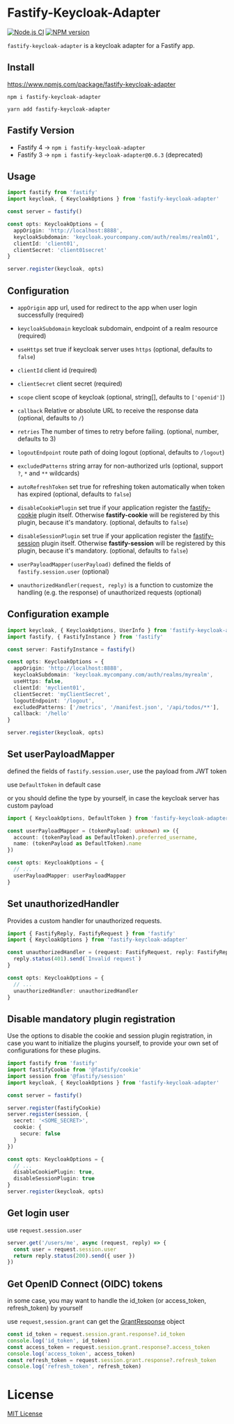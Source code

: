 # Fastify-Keycloak-Adapter

[![Node.js CI](https://github.com/yubinTW/fastify-keycloak-adapter/actions/workflows/node.js.yml/badge.svg)](https://github.com/yubinTW/fastify-keycloak-adapter/actions/workflows/node.js.yml)
[![NPM version](https://img.shields.io/npm/v/fastify-keycloak-adapter.svg?style=flat)](https://www.npmjs.com/package/fastify-keycloak-adapter)

`fastify-keycloak-adapter` is a keycloak adapter for a Fastify app.

## Install

https://www.npmjs.com/package/fastify-keycloak-adapter

```
npm i fastify-keycloak-adapter
```

```
yarn add fastify-keycloak-adapter
```

## Fastify Version

- Fastify 4 -> `npm i fastify-keycloak-adapter`
- Fastify 3 -> `npm i fastify-keycloak-adapter@0.6.3` (deprecated)

## Usage

```typescript
import fastify from 'fastify'
import keycloak, { KeycloakOptions } from 'fastify-keycloak-adapter'

const server = fastify()

const opts: KeycloakOptions = {
  appOrigin: 'http://localhost:8888',
  keycloakSubdomain: 'keycloak.yourcompany.com/auth/realms/realm01',
  clientId: 'client01',
  clientSecret: 'client01secret'
}

server.register(keycloak, opts)
```

## Configuration

- `appOrigin` app url, used for redirect to the app when user login successfully (required)

- `keycloakSubdomain` keycloak subdomain, endpoint of a realm resource (required)

- `useHttps` set true if keycloak server uses `https` (optional, defaults to `false`)

- `clientId` client id (required)

- `clientSecret` client secret (required)

- `scope` client scope of keycloak (optional, string[], defaults to `['openid']`)

- `callback` Relative or absolute URL to receive the response data (optional, defaults to `/`)

- `retries` The number of times to retry before failing. (optional, number, defaults to 3)

- `logoutEndpoint` route path of doing logout (optional, defaults to `/logout`)

- `excludedPatterns` string array for non-authorized urls (optional, support `?`, `*` and `**` wildcards)

- `autoRefreshToken` set true for refreshing token automatically when token has expired (optional, defaults to `false`)

- `disableCookiePlugin` set true if your application register the [fastify-cookie](https://github.com/fastify/fastify-cookie) plugin itself. Otherwise **fastify-cookie** will be registered by this plugin, because it's mandatory. (optional, defaults to `false`)

- `disableSessionPlugin` set true if your application register the [fastify-session](https://github.com/fastify/fastify-session) plugin itself. Otherwise **fastify-session** will be registered by this plugin, because it's mandatory. (optional, defaults to `false`)

- `userPayloadMapper(userPayload)` defined the fields of `fastify.session.user` (optional)

- `unauthorizedHandler(request, reply)` is a function to customize the handling (e.g. the response) of unauthorized requests (optional)

## Configuration example

```typescript
import keycloak, { KeycloakOptions, UserInfo } from 'fastify-keycloak-adapter'
import fastify, { FastifyInstance } from 'fastify'

const server: FastifyInstance = fastify()

const opts: KeycloakOptions = {
  appOrigin: 'http://localhost:8888',
  keycloakSubdomain: 'keycloak.mycompany.com/auth/realms/myrealm',
  useHttps: false,
  clientId: 'myclient01',
  clientSecret: 'myClientSecret',
  logoutEndpoint: '/logout',
  excludedPatterns: ['/metrics', '/manifest.json', '/api/todos/**'],
  callback: '/hello'
}

server.register(keycloak, opts)
```

## Set userPayloadMapper

defined the fields of `fastify.session.user`, use the payload from JWT token

use `DefaultToken` in default case

or you should define the type by yourself, in case the keycloak server has custom payload

```typescript
import { KeycloakOptions, DefaultToken } from 'fastify-keycloak-adapter'

const userPayloadMapper = (tokenPayload: unknown) => ({
  account: (tokenPayload as DefaultToken).preferred_username,
  name: (tokenPayload as DefaultToken).name
})

const opts: KeycloakOptions = {
  // ...
  userPayloadMapper: userPayloadMapper
}
```

## Set unauthorizedHandler

Provides a custom handler for unauthorized requests.

```typescript
import { FastifyReply, FastifyRequest } from 'fastify'
import { KeycloakOptions } from 'fastify-keycloak-adapter'

const unauthorizedHandler = (request: FastifyRequest, reply: FastifyReply) => {
  reply.status(401).send(`Invalid request`)
}

const opts: KeycloakOptions = {
  // ...
  unauthorizedHandler: unauthorizedHandler
}
```

## Disable mandatory plugin registration

Use the options to disable the cookie and session plugin registration, in case you want to initialize the plugins yourself, to provide your own set of configurations for these plugins.

```typescript
import fastify from 'fastify'
import fastifyCookie from '@fastify/cookie'
import session from '@fastify/session'
import keycloak, { KeycloakOptions } from 'fastify-keycloak-adapter'

const server = fastify()

server.register(fastifyCookie)
server.register(session, {
  secret: '<SOME_SECRET>',
  cookie: {
    secure: false
  }
})

const opts: KeycloakOptions = {
  // ...
  disableCookiePlugin: true,
  disableSessionPlugin: true
}
server.register(keycloak, opts)
```

## Get login user

use `request.session.user`

```typescript
server.get('/users/me', async (request, reply) => {
  const user = request.session.user
  return reply.status(200).send({ user })
})
```

## Get OpenID Connect (OIDC) tokens

in some case, you may want to handle the id_token (or access_token, refresh_token) by yourself

use `request,session.grant` can get the [GrantResponse](https://github.com/simov/grant/blob/5f60a595161aa96cd110192bc810eb8fa478da21/grant.d.ts#L318) object

```typescript
const id_token = request.session.grant.response?.id_token
console.log('id_token', id_token)
const access_token = request.session.grant.response?.access_token
console.log('access_token', access_token)
const refresh_token = request.session.grant.response?.refresh_token
console.log('refresh_token', refresh_token)
```

# License

[MIT License](LICENSE)
